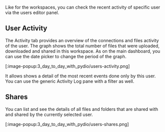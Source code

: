 Like for the workspaces, you can check the recent activity of specific user via the users editor panel.

## User Activity

The Activity tab provides an overview of the connections and files activity of the user. The graph shows the total number of files that were uploaded, downloaded and shared in this workspace. As on the main dashboard, you can use the date picker to change the period of the graph.

[:image-popup:3_day_to_day_with_pydio/users-activity.png]

It allows shows a detail of the most recent events done only by this user. You can use the generic Activity Log pane with a filter as well.

## Shares

You can list and see the details of all files and folders that are shared with and shared by the currently selected user.

[:image-popup:3_day_to_day_with_pydio/users-shares.png]